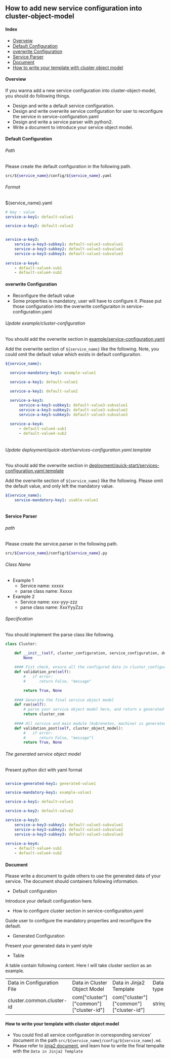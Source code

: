 ## How to add new service configuration into cluster-object-model

#### Index

- [ Overveiw ](#Over)
- [ Default Configuration ](#Default)
- [ overwrite Configuration ](#Overwrite)
- [ Service Parser ](#Service)
- [ Document ](#Document_link)
- [ How to write your template with cluster object model ](#use_link)


#### Overview <a name="Over"></a>

If you wanna add a new service configuration into cluster-object-model, you should do following things.

- Design and write a default service configuration. 
- Design and write overwrite service configuration for user to reconfigure the service in service-configuration.yaml
- Design and write a service parser with python2.
- Write a document to introduce your service object model.


#### Default Configuration <a name="Default"></a>

###### Path

Please create the default configuration in the following path. 

```bash
src/${service_name}/config/${service_name}.yaml
```


###### Format

${service_name}.yaml
```yaml
# key : value
service-a-key1: default—value1

service-a-key2: default-value2


service-a-key3:
    service-a-key3-subkey1: default-value3-subvalue1
    service-a-key3-subkey2: default-value3-subvalue2
    service-a-key3-subkey3: default-value3-subvalue3
    
service-a-key4:
    - default-value4-sub1
    - default-value4-sub2

```

#### overwrite Configuration <a name="Overwrite"></a>

- Reconfigure the default value
- Some properties is mandatory, user will have to configure it. Please put those configuration into the overwrite configuraiton in service-configuration.yaml

###### Update example/cluster-configuration

You should add the overwrite section in [example/service-configuration.yaml](../../../examples/cluster-configuration/services-configuration.yaml)

Add the overwrite section of ```${service_name}``` like the following. Note, you could omit the default value which exists in default configuraiton.

```yaml
${service_name}:
  
  service-mandatory-key1: example-value1

  service-a-key1: default—value1

  service-a-key2: default-value2

  service-a-key3:
      service-a-key3-subkey1: default-value3-subvalue1
      service-a-key3-subkey2: default-value3-subvalue2
      service-a-key3-subkey3: default-value3-subvalue3
    
  service-a-key4:
      - default-value4-sub1
      - default-value4-sub2
  
``` 

###### Update deployment/quick-start/services-configuration.yaml.template

You should add the overwrite section in [deployment/quick-start/services-configuration.yaml.template](../../../deployment/quick-start/services-configuration.yaml.template)

Add the overwrite section of ```${service_name}``` like the following. Please omit the default value, and only left the mandatory value.

```yaml
${service_name}:
    service-mandatory-key1: usable-value1
    
```

#### Service Parser <a name="Service"></a>

###### path

Please create the service.parser in the following path. 

```bash
src/${service_name}/config/${service_name}.py
```

###### Class Name

- Example 1
    - Service name: xxxxx
    - parse class name: Xxxxx
- Example 2
    - Service name: xxx-yyy-zzz
    - parse class name: XxxYyyZzz


###### Specification

You should implement the parse class like following.

```python
class Cluster:

    def __init__(self, cluster_configuration, service_configuration, default_service_configuraiton):
        None
    
    #### Fist check, ensure all the configured data in cluster_configuration, service_configuration, default_service_configuration is right. And nothing is miss.
    def validation_pre(self):
        #   if error: 
        #      return False, "message"

        return True, None
    
    #### Generate the final service object model
    def run(self):
        # parse your service object model here, and return a generated dictionary
        return cluster_com
    
    #### All service and main module (kubrenetes, machine) is generated. And in this check steps, you could refer to the service object model which you will used in your own service, and check its existence and correctness. 
    def validation_post(self, cluster_object_model):
        #   if error: 
        #      return False, "message"l
        return True, None
```

###### The generated service object model

Present python dict with yaml format

```yaml

service-generated-key1: generated-value1

service-mandatory-key1: example-value1

service-a-key1: default—value1

service-a-key2: default-value2

service-a-key3:
    service-a-key3-subkey1: default-value3-subvalue1
    service-a-key3-subkey2: default-value3-subvalue2
    service-a-key3-subkey3: default-value3-subvalue3
    
service-a-key4:
    - default-value4-sub1
    - default-value4-sub2

```

#### Document <a name="#Document_link"></a>

Please write a document to guide others to use the generated data of your service. The document should containers following information.

- Default configuration

Introduce your default configuration here.

- How to configure cluster section in service-configuraiton.yaml

Guide user to configure the mandatory properties and reconfigure the default.

- Generated Configuration

Present your generated data in yaml style

- Table

A table contain following content. Here I will take cluster section as an example.
  
<table>
<tr>
    <td>Data in Configuration File</td>
    <td>Data in Cluster Object Model</td>
    <td>Data in Jinja2 Template</td>
    <td>Data type</td>
</tr>
<tr>
    <td>cluster.common.cluster-id</td>
    <td>com["cluster"]["common"]["cluster-id"]</td>
    <td>com["cluster"]["common"]["cluster-id"]</td>
    <td>string</td>
</tr>
</table>

#### How to write your template with cluster object model <a name="#use_link"></a>


- You could find all service configuration in corresponding services' document in the path ```src/${service_name}/config/${service_name}.md```.
- Please refer to [jinja2 document](http://jinja.pocoo.org/docs/2.10/), and learn how to write the final tempalte with the  ```Data in Jinja2 Template``` 